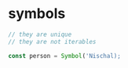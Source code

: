 # symbols 


```javascript 
// they are unique 
// they are not iterables 

const person = Symbol('Nischal);

```
